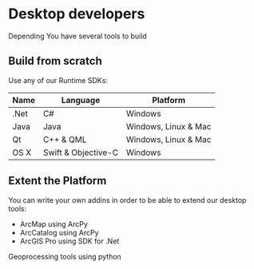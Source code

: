 # Desktop developers
Depending You have several tools to build

## Build from scratch
Use any of our Runtime SDKs:

|Name|Language|Platform
|---|---|---|
|.Net|C#|Windows|
|Java|Java|Windows, Linux & Mac|
|Qt|C++ & QML|Windows, Linux & Mac|
|OS X|Swift & Objective-C|Windows|

## Extent the Platform
You can write your own addins in order to be able to extend our desktop tools:
  * ArcMap using ArcPy
  * ArcCatalog using ArcPy
  * ArcGIS Pro using SDK for .Net

Geoprocessing tools using python
